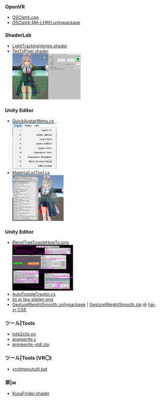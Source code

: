 ### OpenVR
- [OSClstrk.cpp](https://raw.githubusercontent.com/GapVR/Unity/main/OSClstrk.cpp)
- [OSClstrk-MA-LHRH.unitypackage](https://github.com/GapVR/Unity/raw/main/OSClstrk-MA-LHRH.unitypackage)
### ShaderLab
- [LightTrackingVertex.shader](https://raw.githubusercontent.com/GapVR/Unity/main/LightTrackingVertex.shader)<br>
- [TexToPixel.shader](https://raw.githubusercontent.com/GapVR/Unity/main/TexToPixel.shader)<br>
[<img src="img/FTSDVxBUUAAwBiB.png" height=150>](img/FTSDVxBUUAAwBiB.png)
### Unity Editor
- [QuickAvatarMenu.cs](https://raw.githubusercontent.com/GapVR/Unity/main/QuickAvatarMenu.cs)<br>
[<img src="img/QuickAvatarMenu.png" height=150>](img/QuickAvatarMenu.png)
- [MaterialListTool.cs](https://raw.githubusercontent.com/GapVR/Unity/main/MaterialListTool.cs)<br>
[<img src="img/FTM2NR2aAAAz1mJ.png" height=150>](img/FTM2NR2aAAAz1mJ.png)
### Unity Editor
- [BlendTreeToggleHowTo.png](https://raw.githubusercontent.com/GapVR/Unity/main/BlendTreeToggleHowTo.png)<br>
[<img src="BlendTreeToggleHowTo.png" height=150>](BlendTreeToggleHowTo.png)
- [AutoToggleCreator.cs](https://raw.githubusercontent.com/GapVR/Unity/main/AutoToggleCreator.cs)<br>
- [ilo pi lipu sitelen.png](https://raw.githubusercontent.com/GapVR/Unity/main/ilo%20pi%20lipu%20sitelen.png)<br>
- [GestureWeightSmooth.unitypackage](https://raw.githubusercontent.com/GapVR/Unity/main/GestureWeightSmooth.unitypackage) | [GestureWeightSmooth.zip](https://raw.githubusercontent.com/GapVR/Unity/main/GestureWeightSmooth.zip) @ [hai-vr CGE](https://github.com/hai-vr/combo-gesture-expressions-av3)
### ツール|Tools
- [totp2clip.py](https://raw.githubusercontent.com/GapVR/Unity/main/totp2clip.py)<br>
- [argrewrite.c](https://raw.githubusercontent.com/GapVR/Unity/main/argrewrite.c)<br>
- [argrewrite-ytdl.zip](https://raw.githubusercontent.com/GapVR/Unity/main/argrewrite-ytdl.zip)
### ツール|Tools (VR〇)
- [vrctimeoututil.bat](https://raw.githubusercontent.com/GapVR/Unity/main/vrctimeoututil.bat)
### 草|w
- [KusaFinder.shader](https://raw.githubusercontent.com/GapVR/Unity/main/KusaFinder.shader)
